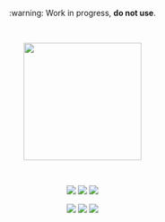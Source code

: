 <p align="center">
  :warning:  Work in progress, <b>do not use</b>.
</p>

<br>

<p align="center">
  <img src="https://buffermet.github.io/cdn/github.com/buffermet/sewers/logo.svg"
    style="background:transparent; background-color:transparent;"
    width="210px"
    type="image/svg+xml" />
</p>

<br>

<p align="center">
  <img src="https://user-images.githubusercontent.com/29265684/59552843-2f88af80-8fcf-11e9-8d91-5be610ecf3c5.png" />
  <img src="https://user-images.githubusercontent.com/29265684/59552844-31527300-8fcf-11e9-8ac1-4b5dc95bda70.png" />
  <img src="https://user-images.githubusercontent.com/29265684/59552846-3283a000-8fcf-11e9-9eb3-bc93fea7308e.png" />
</p>

<p align="center">
  <img src="https://user-images.githubusercontent.com/29265684/44616275-49b29f00-a890-11e8-9e62-df59e026c96d.png" />
  <img src="https://user-images.githubusercontent.com/29265684/44616251-a8c3e400-a88f-11e8-9a9b-461f822d95f6.png" />
  <img src="https://user-images.githubusercontent.com/29265684/44615796-02271580-a886-11e8-9d3d-94ed4254f82a.png" />
</p>
